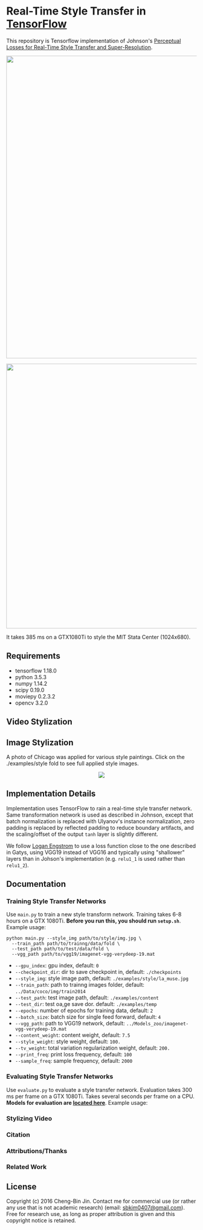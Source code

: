 # Real-Time Style Transfer in [TensorFlow](https://github.com/tensorflow/tensorflow)
This repository is Tensorflow implementation of Johnson's [Perceptual Losses for Real-Time Style Transfer and Super-Resolution](https://arxiv.org/abs/1603.08155).

<p align="center">
<img src="https://user-images.githubusercontent.com/37034031/42068027-830719f4-7b84-11e8-9e87-088f1e476aab.png" width=800>
</p>
  
<p align="center">
<img src="https://user-images.githubusercontent.com/37034031/42068549-97588fc0-7b87-11e8-8110-93796a42a293.png" width=700>
</p>  

It takes 385 ms on a GTX1080Ti to style the MIT Stata Center (1024x680).

## Requirements
- tensorflow 1.18.0
- python 3.5.3  
- numpy 1.14.2  
- scipy 0.19.0
- moviepy 0.2.3.2
- opencv 3.2.0

## Video Stylization

## Image Stylization
A photo of Chicago was applied for various style paintings. Click on the ./examples/style fold to see full applied style images.

<p align="center">
<img src="https://user-images.githubusercontent.com/37034031/42069725-38fab690-7b8e-11e8-8deb-a63fbc09e3f6.png">
</p>
  
## Implementation Details
Implementation uses TensorFlow to rain a real-time style transfer network. Same transformation network is used as described in Johnson, except that batch normalization is replaced with Ulyanov's instance normalization, zero padding is replaced by reflected padding to reduce boundary artifacts, and the scaling/offset of the output `tanh` layer is slightly different.  

We follow  [Logan Engstrom](https://github.com/lengstrom/fast-style-transfer) to use a loss function close to the one described in Gatys, using VGG19 instead of VGG16 and typically using "shallower" layers than in Johson's implementation (e.g. `relu1_1` is used rather than `relu1_2`).

## Documentation
### Training Style Transfer Networks
Use `main.py` to train a new style transform network. Training takes 6-8 hours on a GTX 1080Ti. **Before you run this, you should run `setup.sh`**. Example usage:

```
python main.py --style_img path/to/style/img.jpg \
  --train_path path/to/trainng/data/fold \
  --test_path path/to/test/data/fold \
  --vgg_path path/to/vgg19/imagenet-vgg-verydeep-19.mat
```
- `--gpu_index`:        gpu index, default: `0`  
- `--checkpoint_dir`:   dir to save checkpoint in, default: `./checkpoints`  
- `--style_img`:        style image path, default: `./examples/style/la_muse.jpg`  
- `--train_path`:       path to trainng images folder, default: `../Data/coco/img/train2014`  
- `--test_path`:        test image path, default: `./examples/content`  
- `--test_dir`:         test oa,ge save dor. default: `./examples/temp`    
- `--epochs`:           number of epochs for training data, default: `2`    
- `--batch_size`:       batch size for single feed forward, default: `4`    
- `--vgg_path`:         path to VGG19 network, default: `../Models_zoo/imagenet-vgg-verydeep-19.mat`  
- `--content_weight`:   content weight, default: `7.5`  
- `--style_weight`:     style weight, default: `100.`  
- `--tv_weight`:        total variation regularization weight, default: `200.`  
- `--print_freq`:       print loss frequency, default: `100`  
- `--sample_freq`:      sample frequency, default: `2000`  

### Evaluating Style Transfer Networks
Use `evaluate.py` to evaluate a style transfer network. Evaluation takes 300 ms per frame on a GTX 1080Ti. Takes several seconds per frame on a CPU. **Models for evaluation are [located here](https://www.dropbox.com/sh/3t7a4x8szw0vfw1/AABJkx2aouEw1mBOR73WUqZ5a?dl=0)**. Example usage:

### Stylizing Video

### Citation

### Attributions/Thanks

### Related Work

## License
Copyright (c) 2016 Cheng-Bin Jin. Contact me for commercial use (or rather any use that is not academic research) (email: sbkim0407@gmail.com). Free for research use, as long as proper attribution is given and this copyright notice is retained.

